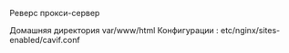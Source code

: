 Реверс прокси-сервер

Домашняя директория var/www/html
Конфигурации : etc/nginx/sites-enabled/cavif.conf
